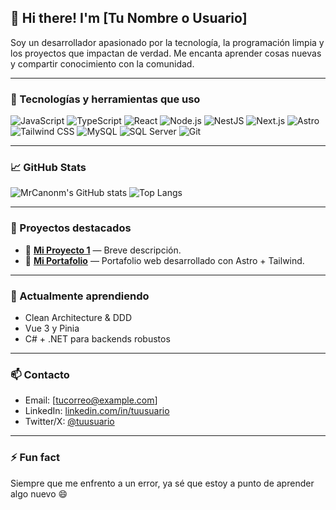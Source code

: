 ## 👋 Hi there! I'm [Tu Nombre o Usuario]

Soy un desarrollador apasionado por la tecnología, la programación limpia y los proyectos que impactan de verdad. Me encanta aprender cosas nuevas y compartir conocimiento con la comunidad.

---

### 🚀 Tecnologías y herramientas que uso

![JavaScript](https://img.shields.io/badge/-JavaScript-black?style=flat-square&logo=javascript)
![TypeScript](https://img.shields.io/badge/-TypeScript-3178C6?style=flat-square&logo=typescript&logoColor=white)
![React](https://img.shields.io/badge/-React-61DAFB?style=flat-square&logo=react&logoColor=white)
![Node.js](https://img.shields.io/badge/-Node.js-339933?style=flat-square&logo=node.js&logoColor=white)
![NestJS](https://img.shields.io/badge/-NestJS-E0234E?style=flat-square&logo=nestjs&logoColor=white)
![Next.js](https://img.shields.io/badge/-Next.js-black?style=flat-square&logo=next.js)
![Astro](https://img.shields.io/badge/-Astro-000?style=flat-square&logo=astro&logoColor=white)
![Tailwind CSS](https://img.shields.io/badge/-TailwindCSS-38B2AC?style=flat-square&logo=tailwind-css&logoColor=white)
![MySQL](https://img.shields.io/badge/-MySQL-4479A1?style=flat-square&logo=mysql&logoColor=white)
![SQL Server](https://img.shields.io/badge/-SQL%20Server-CC2927?style=flat-square&logo=microsoft-sql-server&logoColor=white)
![Git](https://img.shields.io/badge/-Git-F05032?style=flat-square&logo=git&logoColor=white)

---

### 📈 GitHub Stats

![MrCanonm's GitHub stats](https://github-readme-stats.vercel.app/api?username=MrCanonm&show_icons=true&theme=radical)
![Top Langs](https://github-readme-stats.vercel.app/api/top-langs/?username=MrCanonm&layout=compact&theme=radical)

---

### 📌 Proyectos destacados

- 🔧 **[Mi Proyecto 1](https://github.com/MrCanonm/mi-proyecto-1)** — Breve descripción.
- 💼 **[Mi Portafolio](https://github.com/MrCanonm/mi-portafolio)** — Portafolio web desarrollado con Astro + Tailwind.

---

### 🌱 Actualmente aprendiendo

- Clean Architecture & DDD
- Vue 3 y Pinia
- C# + .NET para backends robustos

---

### 📫 Contacto

- Email: [tucorreo@example.com]
- LinkedIn: [linkedin.com/in/tuusuario](https://linkedin.com/in/tuusuario)
- Twitter/X: [@tuusuario](https://twitter.com/tuusuario)

---

### ⚡ Fun fact

Siempre que me enfrento a un error, ya sé que estoy a punto de aprender algo nuevo 😄
